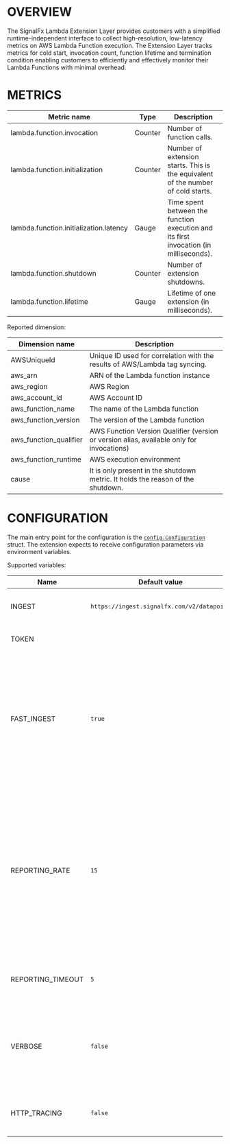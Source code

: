 # OVERVIEW

The SignalFx Lambda Extension Layer provides customers with a simplified runtime-independent interface to collect high-resolution, low-latency metrics on AWS Lambda Function execution. The Extension Layer tracks metrics for cold start, invocation count, function lifetime and termination condition enabling customers to efficiently and effectively monitor their Lambda Functions with minimal overhead.

# METRICS

|Metric name|Type|Description|
|---|---|---|
|lambda.function.invocation|Counter|Number of function calls.|
|lambda.function.initialization|Counter|Number of extension starts. This is the equivalent of the number of cold starts.|
|lambda.function.initialization.latency|Gauge|Time spent between the function execution and its first invocation (in milliseconds).|
|lambda.function.shutdown|Counter|Number of extension shutdowns.|
|lambda.function.lifetime|Gauge|Lifetime of one extension (in milliseconds).| 

Reported dimension:

|Dimension name|Description|
|---|---|
|AWSUniqueId|Unique ID used for correlation with the results of AWS/Lambda tag syncing.|
|aws_arn|ARN of the Lambda function instance|
|aws_region|AWS Region|
|aws_account_id|AWS Account ID|
|aws_function_name|The name of the Lambda function|
|aws_function_version|The version of the Lambda function|
|aws_function_qualifier|AWS Function Version Qualifier (version or version alias, available only for invocations)|
|aws_function_runtime|AWS execution environment|
|cause|It is only present in the shutdown metric. It holds the reason of the shutdown.|

# CONFIGURATION

The main entry point for the configuration is the [`config.Configuration`](internal/config/config.go) struct.
The extension expects to receive configuration parameters via environment variables.

Supported variables:

|Name|Default value|Accepted values|Description|
|---|---|---|---|
|INGEST|`https://ingest.signalfx.com/v2/datapoint`|`https://ingest.{REALM}.signalfx.com/v2/datapoint`|A metrics ingest endpoint as described [here](https://developers.signalfx.com/ingest_data_reference.html#tag/Send-Metrics).|
|TOKEN| | |Access token as described [here](https://docs.signalfx.com/en/latest/admin-guide/tokens.html#access-tokens).|
|FAST_INGEST|`true`|`true` or `false`|Determines the strategy used to send data points. `true` for sending metrics on every lambda invocation. With `false` metrics will be buffered and send out on intervals defined by `REPORTING_RATE`.|
|REPORTING_RATE|`15`|Integer (seconds). Minimum value is 1s.|Specifies how often data points are sent to Splunk Observability. The extension is optimized not to report counters of 0, which may cause longer reporting intervals than configured. This variable is used only when the `FAST_INGEST` one is set to `false `.|   
|REPORTING_TIMEOUT|`5`|Integer (seconds). Minimum value is 1s.|Specifies the time to fail datapoint requests if they don't succeed.|
|VERBOSE|`false`|`true` or `false`|Enables verbose logging. Logs are stored in the CloudWatch Log group associated with the Lambda function.|
|HTTP_TRACING|`false`|`true` or `false`|Enables detailed logs on HTTP calls to Splunk Observability.|

